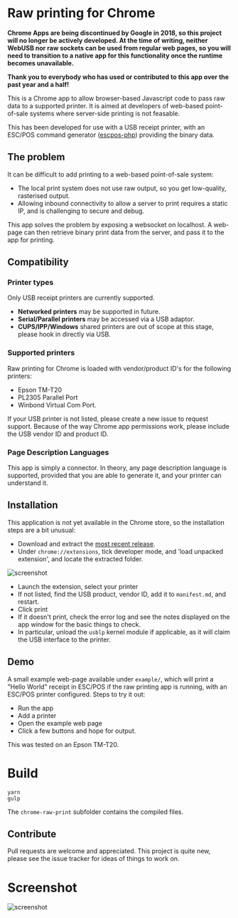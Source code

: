 # Raw printing for Chrome

**Chrome Apps are being discontinued by Google in 2018, so this project will no longer be actively developed. At the time of writing, neither WebUSB nor raw sockets can be used from regular web pages, so you will need to transition to a native app for this functionality once the runtime becomes unavailable.**

**Thank you to everybody who has used or contributed to this app over the past year and a half!**

This is a Chrome app to allow browser-based Javascript code to pass raw data to a supported printer. It is aimed at developers of web-based point-of-sale systems where server-side printing is not feasable.

This has been developed for use with a USB receipt printer, with an ESC/POS command generator ([escpos-php](https://github.com/mike42/escpos-php)) providing the binary data.

## The problem

It can be difficult to add printing to a web-based point-of-sale system:

- The local print system does not use raw output, so you get low-quality, rasterised output.
- Allowing inbound connectivity to allow a server to print requires a static IP, and is challenging to secure and debug.

This app solves the problem by exposing a websocket on localhost. A web-page can then retrieve binary print data from the server, and pass it to the app for printing.

## Compatibility

### Printer types

Only USB receipt printers are currently supported.

- **Networked printers** may be supported in future.
- **Serial/Parallel printers** may be accessed via a USB adaptor.
- **CUPS/IPP/Windows** shared printers are out of scope at this stage, please hook in directly via USB.

### Supported printers

Raw printing for Chrome is loaded with vendor/product ID's for the following printers:

- Epson TM-T20
- PL2305 Parallel Port
- Winbond Virtual Com Port.

If your USB printer is not listed, please create a new issue to request support. Because of the way Chrome app permissions work, please include the USB vendor ID and product ID.

### Page Description Languages

This app is simply a connector. In theory, any page description language is supported, provided that you are able to generate it, and your printer can understand it.

## Installation

This application is not yet available in the Chrome store, so the installation steps are a bit unusual:

- Download and extract the [most recent release](https://github.com/receipt-print-hq/chrome-raw-print/releases).
- Under `chrome://extensions`, tick developer mode, and 'load unpacked extension', and locate the extracted folder.

![screenshot](https://github.com/receipt-print-hq/chrome-raw-print/raw/master/assets/loaded.png)

- Launch the extension, select your printer
 - If not listed, find the USB product, vendor ID, add it to `manifest.md`, and restart.
- Click print
 - If it doesn't print, check the error log and see the notes displayed on the app window for the basic things to check.
 - In particular, unload the `usblp` kernel module if applicable, as it will claim the USB interface to the printer.

## Demo

A small example web-page available under `example/`, which will print a "Hello World" receipt in ESC/POS if the raw printing app is running, with an ESC/POS printer configured. Steps to try it out:

- Run the app
- Add a printer
- Open the example web page
- Click a few buttons and hope for output.

This was tested on an Epson TM-T20.

# Build

```
yarn
gulp
```

The `chrome-raw-print` subfolder contains the compiled files.

## Contribute

Pull requests are welcome and appreciated. This project is quite new, please see the issue tracker for ideas of things to work on.

# Screenshot

![screenshot](https://github.com/receipt-print-hq/chrome-raw-print/raw/master/assets/screenshot.png)

